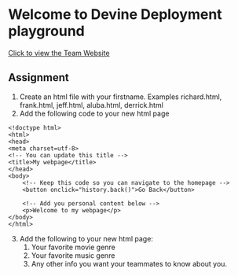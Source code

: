 # Welcome to Devine Deployment playground
[Click to view the Team Website](https://devine-deployment.github.io)

## Assignment
1. Create an html file with your firstname. Examples richard.html, frank.html, jeff.html, aluba.html, derrick.html
2. Add the following code to your new html page
```
<!doctype html>
<html>
<head>
<meta charset=utf-8>
<!-- You can update this title -->
<title>My webpage</title>
</head>
<body>
    <!-- Keep this code so you can navigate to the homepage -->
    <button onclick="history.back()">Go Back</button>

    <!-- Add you personal content below -->
    <p>Welcome to my webpage</p>
</body> 
</html>
```
3. Add the following to your new html page:
    1. Your favorite movie genre
    1. Your favorite music genre
    1. Any other info you want your teammates to know about you.
